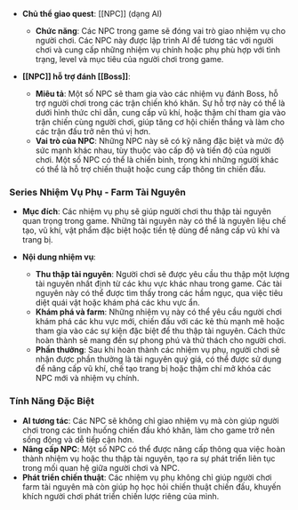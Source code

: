 - **Chủ thể giao quest**: [[NPC]] (dạng AI)
    
    - **Chức năng**: Các NPC trong game sẽ đóng vai trò giao nhiệm vụ cho người chơi. Các NPC này được lập trình AI để tương tác với người chơi và cung cấp những nhiệm vụ chính hoặc phụ phù hợp với tình trạng, level và mục tiêu của người chơi trong game.
- **[[NPC]] hỗ trợ đánh [[Boss]]**:
    
    - **Miêu tả**: Một số NPC sẽ tham gia vào các nhiệm vụ đánh Boss, hỗ trợ người chơi trong các trận chiến khó khăn. Sự hỗ trợ này có thể là dưới hình thức chỉ dẫn, cung cấp vũ khí, hoặc thậm chí tham gia vào trận chiến cùng người chơi, giúp tăng cơ hội chiến thắng và làm cho các trận đấu trở nên thú vị hơn.
    - **Vai trò của NPC**: Những NPC này sẽ có kỹ năng đặc biệt và mức độ sức mạnh khác nhau, tùy thuộc vào cấp độ và tiến độ của người chơi. Một số NPC có thể là chiến binh, trong khi những người khác có thể là hỗ trợ chiến thuật hoặc cung cấp thông tin chiến đấu.

### **Series Nhiệm Vụ Phụ - Farm Tài Nguyên**

- **Mục đích**: Các nhiệm vụ phụ sẽ giúp người chơi thu thập tài nguyên quan trọng trong game. Những tài nguyên này có thể là nguyên liệu chế tạo, vũ khí, vật phẩm đặc biệt hoặc tiền tệ dùng để nâng cấp vũ khí và trang bị.
    
- **Nội dung nhiệm vụ**:
    
    - **Thu thập tài nguyên**: Người chơi sẽ được yêu cầu thu thập một lượng tài nguyên nhất định từ các khu vực khác nhau trong game. Các tài nguyên này có thể được tìm thấy trong các hầm ngục, qua việc tiêu diệt quái vật hoặc khám phá các khu vực ẩn.
    - **Khám phá và farm**: Những nhiệm vụ này có thể yêu cầu người chơi khám phá các khu vực mới, chiến đấu với các kẻ thù mạnh mẽ hoặc tham gia vào các sự kiện đặc biệt để thu thập tài nguyên. Cách thức hoàn thành sẽ mang đến sự phong phú và thử thách cho người chơi.
    - **Phần thưởng**: Sau khi hoàn thành các nhiệm vụ phụ, người chơi sẽ nhận được phần thưởng là tài nguyên quý giá, có thể được sử dụng để nâng cấp vũ khí, chế tạo trang bị hoặc thậm chí mở khóa các NPC mới và nhiệm vụ chính.

### **Tính Năng Đặc Biệt**

- **AI tương tác**: Các NPC sẽ không chỉ giao nhiệm vụ mà còn giúp người chơi trong các tình huống chiến đấu khó khăn, làm cho game trở nên sống động và dễ tiếp cận hơn.
- **Nâng cấp NPC**: Một số NPC có thể được nâng cấp thông qua việc hoàn thành nhiệm vụ hoặc thu thập tài nguyên, tạo ra sự phát triển liên tục trong mối quan hệ giữa người chơi và NPC.
- **Phát triển chiến thuật**: Các nhiệm vụ phụ không chỉ giúp người chơi farm tài nguyên mà còn giúp họ học hỏi chiến thuật chiến đấu, khuyến khích người chơi phát triển chiến lược riêng của mình.